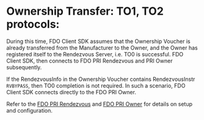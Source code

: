 # Ownership Transfer: TO1, TO2 protocols:
During this time, FDO Client SDK assumes that the Ownership Voucher is already transferred from the Manufacturer to the Owner, and the Owner has registered itself to the Rendezvous
Server, i.e. TO0 is successful. FDO Client SDK, then connects to FDO PRI Rendezvous and PRI Owner subsequently.

If the RendezvousInfo in the Ownership Voucher contains RendezvousInstr `RVBYPASS`, then TO0 completion is not required. In such a scenario, FDO Client SDK connects directly to the FDO PRI Owner.

Refer to the [FDO PRI Rendezvous](https://github.com/secure-device-onboard/pri-fidoiot/blob/master/component-samples/demo/rv/README.md) and
[FDO PRI Owner](https://github.com/secure-device-onboard/pri-fidoiot/blob/master/component-samples/demo/owner/README.md) for details on setup and configuration.
